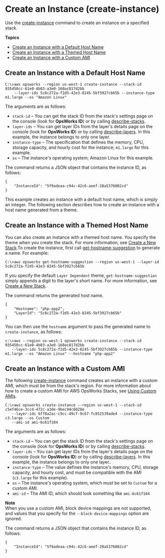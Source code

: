 # Create an Instance \(create\-instance\)<a name="cli-examples-create-instance"></a>

Use the [create\-instance](http://docs.aws.amazon.com/cli/latest/reference/opsworks/create-instance.html) command to create an instance on a specified stack\.

**Topics**
+ [Create an Instance with a Default Host Name](#cli-examples-create-instance-default)
+ [Create an Instance with a Themed Host Name](#cli-examples-create-instance-themed)
+ [Create an Instance with a Custom AMI](#cli-examples-create-instance-custom-ami)

## Create an Instance with a Default Host Name<a name="cli-examples-create-instance-default"></a>

```
C:\>aws opsworks --region us-west-1 create-instance --stack-id 935450cc-61e0-4b03-a3e0-160ac817d2bb
    --layer-ids 5c8c272a-f2d5-42e3-8245-5bf3927cb65b --instance-type m1.large --os "Amazon Linux"
```

The arguments are as follows:
+ `stack-id` – You can get the stack ID from the stack's settings page on the console \(look for **OpsWorks ID**\) or by calling [describe\-stacks](http://docs.aws.amazon.com/cli/latest/reference/opsworks/describe-stacks.html)\.
+ `layer-ids` – You can get layer IDs from the layer's details page on the console \(look for **OpsWorks ID**\) or by calling [describe\-layers](http://docs.aws.amazon.com/cli/latest/reference/opsworks/describe-layers.html)\. In this example, the instance belongs to only one layer\.
+ `instance-type` – The specification that defines the memory, CPU, storage capacity, and hourly cost for the instance; `m1.large` for this example\.
+ `os` – The instance's operating system; Amazon Linux for this example\.

The command returns a JSON object that contains the instance ID, as follows:

```
{
    "InstanceId": "5f9adeaa-c94c-42c6-aeef-28a5376002cd"
}
```

This example creates an instance with a default host name, which is simply an integer\. The following section describes how to create an instance with a host name generated from a theme\. 

## Create an Instance with a Themed Host Name<a name="cli-examples-create-instance-themed"></a>

You can also create an instance with a themed host name\. You specify the theme when you create the stack\. For more information, see [Create a New Stack](workingstacks-creating.md)\.To create the instance, first call [get\-hostname\-suggestion](http://docs.aws.amazon.com/cli/latest/reference/opsworks/get-hostname-suggestion.html) to generate a name\. For example:

```
C:\>aws opsworks get-hostname-suggestion --region us-west-1 --layer-id 5c8c272a-f2d5-42e3-8245-5bf3927cb65b
```

If you specify the default `Layer Dependent` theme, `get-hostname-suggestion` simply appends a digit to the layer's short name\. For more information, see [Create a New Stack](workingstacks-creating.md)\.

The command returns the generated host name\.

```
{
    "Hostname": "php-app2",
    "LayerId": "5c8c272a-f2d5-42e3-8245-5bf3927cb65b"
}
```

You can then use the `hostname` argument to pass the generated name to `create-instance`, as follows:

```
c:\>aws --region us-west-1 opsworks create-instance --stack-id 935450cc-61e0-4b03-a3e0-160ac817d2bb
   --layer-ids 5c8c272a-f2d5-42e3-8245-5bf3927cb65b --instance-type m1.large --os "Amazon Linux" --hostname "php-app2"
```

## Create an Instance with a Custom AMI<a name="cli-examples-create-instance-custom-ami"></a>

The following [create\-instance](http://docs.aws.amazon.com/cli/latest/reference/opsworks/create-instance.html) command creates an instance with a custom AMI, which must be from the stack's region\. For more information about how to create a custom AMI for AWS OpsWorks Stacks, see [Using Custom AMIs](workinginstances-custom-ami.md)\.

```
C:\>aws opsworks create-instance --region us-west-1 --stack-id c5ef46ce-3ccd-472c-a3de-9bec94c6028e
   --layer-ids 6ff8a2ac-c9cc-49cf-9c67-fc852539ade4 --instance-type c3.large --os Custom
   --ami-id ami-6c61f104
```

The arguments are as follows:
+ `stack-id` – You can get the stack ID from the stack's settings page on the console \(look for **OpsWorks ID**\) or by calling [describe\-stacks](http://docs.aws.amazon.com/cli/latest/reference/opsworks/describe-stacks.html)\.
+ `layer-ids` – You can get layer IDs from the layer's details page on the console \(look for **OpsWorks ID**\) or by calling [describe\-layers](http://docs.aws.amazon.com/cli/latest/reference/opsworks/describe-layers.html)\. In this example, the instance belongs to only one layer\.\.
+ `instance-type` – The value defines the instance's memory, CPU, storage capacity, and hourly cost, and must be compatible with the AMI \(`c3.large` for this example\)\.
+ `os` – The instance's operating system, which must be set to `Custom` for a custom AMI\.
+ `ami-id` – The AMI ID, which should look something like `ami-6c61f104`

**Note**  
When you use a custom AMI, block device mappings are not supported, and values that you specify for the `--block-device-mappings` option are ignored\.

The command returns a JSON object that contains the instance ID, as follows:

```
{
    "InstanceId": "5f9adeaa-c94c-42c6-aeef-28a5376002cd"
}
```
